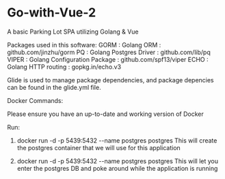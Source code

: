 # Go-with-Vue-2
A basic Parking Lot SPA utilizing Golang &amp; Vue

Packages used in this software:
GORM  :            Golang ORM          : github.com/jinzhu/gorm
PQ    :     Golang Postgres Driver     : github.com/lib/pq
VIPER :   Golang Configuration Package : github.com/spf13/viper
ECHO  :       Golang HTTP routing      : gopkg.in/echo.v3

Glide is used to manage package dependencies, and package depencies can be found in the glide.yml file.

Docker Commands:

Please ensure you have an up-to-date and working version of Docker

Run:

1. docker run -d -p 5439:5432 --name postgres postgres
This will create the postgres container that we will use for this application

2. docker run -d -p 5439:5432 --name postgres postgres
This will let you enter the postgres DB and poke around while the application is running

